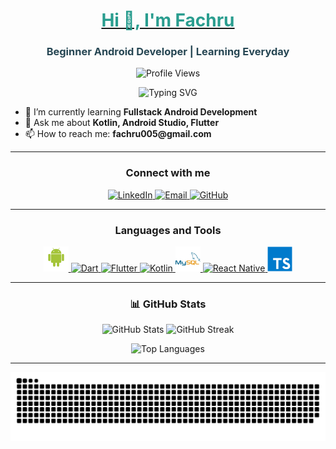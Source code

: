 <a href="https://fchdxcode.github.io/" target="_blank" rel="noreferrer">
    <h1 align="center" style="color: #2a9d8f;">Hi 👋, I'm Fachru</h1>
</a>

<h3 align="center" style="color: #264653;">Beginner Android Developer | Learning Everyday</h3>

<p align="center">
    <img src="https://komarev.com/ghpvc/?username=fchdxcode&label=Profile%20views&color=0e75b6&style=flat" alt="Profile Views" />
</p>

<p align="center">
    <img src="https://readme-typing-svg.demolab.com?font=Fira+Code&weight=500&size=24&pause=1000&color=2A9D8F&background=00000000&center=true&vCenter=true&width=435&lines=Android+Development+Enthusiast;Fullstack+Learner;Welcome+to+my+Profile!" alt="Typing SVG">
</p>

<ul>
    <li>🌱 I’m currently learning <strong>Fullstack Android Development</strong></li>
    <li>💬 Ask me about <strong>Kotlin, Android Studio, Flutter</strong></li>
    <li>📫 How to reach me: <strong>fachru005@gmail.com</strong></li>
</ul>

---

<h3 align="center">Connect with me</h3>
<p align="center">
    <a href="https://linkedin.com/in/yourlinkedin" target="_blank">
        <img src="https://img.shields.io/badge/LinkedIn-0077B5?style=for-the-badge&logo=linkedin&logoColor=white" alt="LinkedIn">
    </a>
    <a href="mailto:fachru005@gmail.com" target="_blank">
        <img src="https://img.shields.io/badge/Email-D14836?style=for-the-badge&logo=gmail&logoColor=white" alt="Email">
    </a>
    <a href="https://github.com/fchdxcode" target="_blank">
        <img src="https://img.shields.io/badge/GitHub-181717?style=for-the-badge&logo=github&logoColor=white" alt="GitHub">
    </a>
</p>

---

<h3 align="center">Languages and Tools</h3>
<p align="center">
    <a href="https://developer.android.com" target="_blank" rel="noreferrer">
        <img src="https://raw.githubusercontent.com/devicons/devicon/master/icons/android/android-original-wordmark.svg" alt="Android" width="40" height="40"/>
    </a>
    <a href="https://dart.dev" target="_blank" rel="noreferrer">
        <img src="https://www.vectorlogo.zone/logos/dartlang/dartlang-icon.svg" alt="Dart" width="40" height="40"/>
    </a>
    <a href="https://flutter.dev" target="_blank" rel="noreferrer">
        <img src="https://www.vectorlogo.zone/logos/flutterio/flutterio-icon.svg" alt="Flutter" width="40" height="40"/>
    </a>
    <a href="https://kotlinlang.org" target="_blank" rel="noreferrer">
        <img src="https://www.vectorlogo.zone/logos/kotlinlang/kotlinlang-icon.svg" alt="Kotlin" width="40" height="40"/>
    </a>
    <a href="https://www.mysql.com/" target="_blank" rel="noreferrer">
        <img src="https://raw.githubusercontent.com/devicons/devicon/master/icons/mysql/mysql-original-wordmark.svg" alt="MySQL" width="40" height="40"/>
    </a>
    <a href="https://reactnative.dev/" target="_blank" rel="noreferrer">
        <img src="https://reactnative.dev/img/header_logo.svg" alt="React Native" width="40" height="40"/>
    </a>
    <a href="https://www.typescriptlang.org/" target="_blank" rel="noreferrer">
        <img src="https://raw.githubusercontent.com/devicons/devicon/master/icons/typescript/typescript-original.svg" alt="TypeScript" width="40" height="40"/>
    </a>
</p>

---

<h3 align="center">📊 GitHub Stats</h3>
<div align="center">
    <img src="https://github-readme-stats.vercel.app/api?username=fchdxcode&show_icons=true&locale=en&theme=radical" alt="GitHub Stats" width="48%"/>
    <img src="https://github-readme-streak-stats.herokuapp.com/?user=fchdxcode&theme=radical" alt="GitHub Streak" width="48%"/>
</div>

<p align="center">
    <img src="https://github-readme-stats.vercel.app/api/top-langs?username=fchdxcode&show_icons=true&locale=en&layout=compact&theme=radical" alt="Top Languages" width="48%"/>
</p>

---

<p align="center">
    <img src="https://raw.githubusercontent.com/Platane/snk/output/github-contribution-grid-snake.svg" alt="Contribution Snake">
</p>
